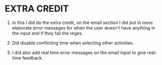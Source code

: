 # EXTRA CREDIT

1) In this I did do the extra credit, on the email section I did put in more elaborate error messages for when the user doesn't have anything in the input and if they fail the regex.

2) Did disable conflicting time when selecting other activities.

3) I did also add real time error messages on the email input to give real-time feedback.